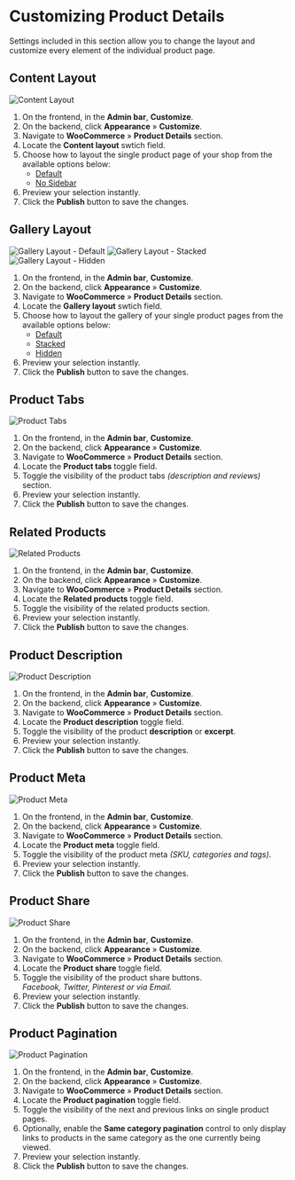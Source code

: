 # Customizing Product Details

Settings included in this section allow you to change the layout and customize every element of the individual product page.

## Content Layout

![Content Layout](img/product-details-content-layout.jpg)

1. On the frontend, in the **Admin bar**, **Customize**.
2. On the backend, click **Appearance** » **Customize**.
3. Navigate to **WooCommerce** » **Product Details** section.
4. Locate the **Content layout** swtich field.
5. Choose how to layout the single product page of your shop from the available options below:
   * [Default](https://www.conj.ws/camping/product/the-county-knife/)
   * [No Sidebar](https://www.conj.ws/electronic-store/product/google-home)
6. Preview your selection instantly.
7. Click the **Publish** button to save the changes.

## Gallery Layout

![Gallery Layout - Default](img/product-details-gallery-default.jpg)
![Gallery Layout - Stacked](img/product-details-gallery-stacked.jpg)
![Gallery Layout - Hidden](img/product-details-gallery-hidden.jpg)

1. On the frontend, in the **Admin bar**, **Customize**.
2. On the backend, click **Appearance** » **Customize**.
3. Navigate to **WooCommerce** » **Product Details** section.
4. Locate the **Gallery layout** swtich field.
5. Choose how to layout the gallery of your single product pages from the available options below:
   * [Default](https://www.conj.ws/electronic-store/product/beats-studio-3-wireless)
   * [Stacked](https://www.conj.ws/camping/product/pulaski-axe)
   * [Hidden](https://www.conj.ws/gift-cards/product/blackwells-egift-card)
6. Preview your selection instantly.
7. Click the **Publish** button to save the changes.

## Product Tabs

![Product Tabs](img/product-details-product-tabs.jpg)

1. On the frontend, in the **Admin bar**, **Customize**.
2. On the backend, click **Appearance** » **Customize**.
3. Navigate to **WooCommerce** » **Product Details** section.
4. Locate the **Product tabs** toggle field.
5. Toggle the visibility of the product tabs *(description and reviews)* section.
6. Preview your selection instantly.
7. Click the **Publish** button to save the changes.

## Related Products

![Related Products](img/product-details-related-products.jpg)

1. On the frontend, in the **Admin bar**, **Customize**.
2. On the backend, click **Appearance** » **Customize**.
3. Navigate to **WooCommerce** » **Product Details** section.
4. Locate the **Related products** toggle field.
5. Toggle the visibility of the related products section.
6. Preview your selection instantly.
7. Click the **Publish** button to save the changes.

## Product Description

![Product Description](img/product-details-product-description.jpg)

1. On the frontend, in the **Admin bar**, **Customize**.
2. On the backend, click **Appearance** » **Customize**.
3. Navigate to **WooCommerce** » **Product Details** section.
4. Locate the **Product description** toggle field.
5. Toggle the visibility of the product **description** or **excerpt**.
6. Preview your selection instantly.
7. Click the **Publish** button to save the changes.

## Product Meta

![Product Meta](img/product-details-product-meta.jpg)

1. On the frontend, in the **Admin bar**, **Customize**.
2. On the backend, click **Appearance** » **Customize**.
3. Navigate to **WooCommerce** » **Product Details** section.
4. Locate the **Product meta** toggle field.
5. Toggle the visibility of the product meta *(SKU, categories and tags)*.
6. Preview your selection instantly.
7. Click the **Publish** button to save the changes.

## Product Share

![Product Share](img/product-details-product-share.jpg)

1. On the frontend, in the **Admin bar**, **Customize**.
2. On the backend, click **Appearance** » **Customize**.
3. Navigate to **WooCommerce** » **Product Details** section.
4. Locate the **Product share** toggle field.
5. Toggle the visibility of the product share buttons.<br/>*Facebook, Twitter, Pinterest or via Email.*
6. Preview your selection instantly.
7. Click the **Publish** button to save the changes.

## Product Pagination

![Product Pagination](img/product-details-product-pagination.jpg)

1. On the frontend, in the **Admin bar**, **Customize**.
2. On the backend, click **Appearance** » **Customize**.
3. Navigate to **WooCommerce** » **Product Details** section.
4. Locate the **Product pagination** toggle field.
5. Toggle the visibility of the next and previous links on single product pages.
6. Optionally, enable the **Same category pagination** control to only display links to products in the same category as the one currently being viewed.
6. Preview your selection instantly.
7. Click the **Publish** button to save the changes.

